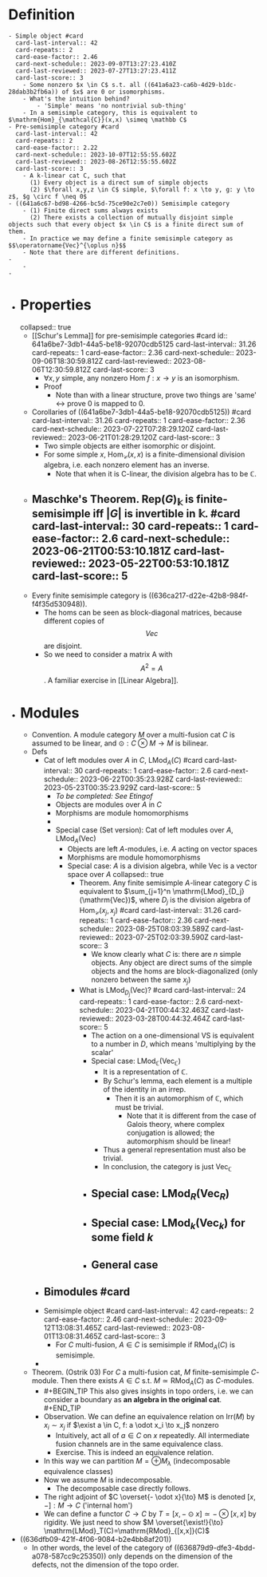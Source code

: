 # Definition
	- Simple object #card
	  card-last-interval:: 42
	  card-repeats:: 2
	  card-ease-factor:: 2.46
	  card-next-schedule:: 2023-09-07T13:27:23.410Z
	  card-last-reviewed:: 2023-07-27T13:27:23.411Z
	  card-last-score:: 3
		- Some nonzero $x \in C$ s.t. all ((641a6a23-ca6b-4d29-b1dc-28dab3b2fb6a)) of $x$ are 0 or isomorphisms.
		- What's the intuition behind?
			- 'Simple' means 'no nontrivial sub-thing'
		- In a semisimple category, this is equivalent to $\mathrm{Hom}_{\mathcal{C}}(x,x) \simeq \mathbb C$
	- Pre-semisimple category #card
	  card-last-interval:: 42
	  card-repeats:: 2
	  card-ease-factor:: 2.22
	  card-next-schedule:: 2023-10-07T12:55:55.602Z
	  card-last-reviewed:: 2023-08-26T12:55:55.602Z
	  card-last-score:: 3
		- A k-linear cat C, such that 
		  (1) Every object is a direct sum of simple objects
		  (2) $\forall x,y,z \in C$ simple, $\forall f: x \to y, g: y \to z$, $g \circ f \neq 0$
	- ((641a6c67-bd98-4266-bc5d-75ce90e2c7e0)) Semisimple category
		- (1) Finite direct sums always exists
		  (2) There exists a collection of mutually disjoint simple objects such that every object $x \in C$ is a finite direct sum of them.
		- In practice we may define a finite semisimple category as $$\operatorname{Vec}^{\oplus n}$$
		- Note that there are different definitions.
	-
		-
	-
- # Properties
  collapsed:: true
	- [[Schur's Lemma]] for pre-semisimple categories #card
	  id:: 641a6be7-3db1-44a5-be18-92070cdb5125
	  card-last-interval:: 31.26
	  card-repeats:: 1
	  card-ease-factor:: 2.36
	  card-next-schedule:: 2023-09-06T18:30:59.812Z
	  card-last-reviewed:: 2023-08-06T12:30:59.812Z
	  card-last-score:: 3
		- $\forall x,y$ simple, any nonzero Hom $f:x \to y$ is an isomorphism.
		- Proof
			- Note than with a linear structure, prove two things are 'same' <-> prove 0 is mapped to 0.
	- Corollaries of ((641a6be7-3db1-44a5-be18-92070cdb5125)) #card
	  card-last-interval:: 31.26
	  card-repeats:: 1
	  card-ease-factor:: 2.36
	  card-next-schedule:: 2023-07-22T07:28:29.120Z
	  card-last-reviewed:: 2023-06-21T01:28:29.120Z
	  card-last-score:: 3
		- Two simple objects are either isomorphic or disjoint.
		- For some simple $x$, $\mathrm{Hom}_{\mathcal{C}}(x,x)$ is a finite-dimensional division algebra, i.e. each nonzero element has an inverse.
			- Note that when it is C-linear, the division algebra has to be $\mathbb C$.
	- Maschke's Theorem. $\mathrm{Rep}(G)_\mathbb k$ is finite-semisimple iff $|G|$ is invertible in $\mathbb k$. #card
	  card-last-interval:: 30
	  card-repeats:: 1
	  card-ease-factor:: 2.6
	  card-next-schedule:: 2023-06-21T00:53:10.181Z
	  card-last-reviewed:: 2023-05-22T00:53:10.181Z
	  card-last-score:: 5
		-
	- Every finite semisimple category is ((636ca217-d22e-42b8-984f-f4f35d530948)).
		- The homs can be seen as block-diagonal matrices, because different copies of $$Vec$$ are disjoint.
		- So we need to consider a matrix A with $$A^2=A$$.
		  A familiar exercise in [[Linear Algebra]].
- # Modules
	- Convention. A module category $M$ over a multi-fusion cat $C$ is assumed to be linear, and $\odot: C \otimes M \to M$ is bilinear.
	- Defs
		- Cat of left modules over $A$ in $C$, $\mathrm{LMod}_A(C)$  #card
		  card-last-interval:: 30
		  card-repeats:: 1
		  card-ease-factor:: 2.6
		  card-next-schedule:: 2023-06-22T00:35:23.928Z
		  card-last-reviewed:: 2023-05-23T00:35:23.929Z
		  card-last-score:: 5
			- *To be completed: See Etingof*
			- Objects are modules over $A$ in $C$
			- Morphisms are module homomorphisms
			-
			- Special case (Set version): Cat of left modules over $A$, $\mathrm{LMod}_A(\mathrm{Vec})$
				- Objects are left $A$-modules, i.e. $A$ acting on vector spaces
				- Morphisms are module homomorphisms
				- Special case: $A$ is a division algebra, while $\mathrm{Vec}$ is a vector space over $A$
				  collapsed:: true
					- Theorem. Any finite semisimple $A$-linear category $C$ is equivalent to $\sum_{j=1}^n \mathrm{LMod}_{D_j}(\mathrm{Vec})$, where $D_j$ is the division algebra of $\mathrm{Hom}_{\mathcal{C}}(x_j,x_j)$ #card
					  card-last-interval:: 31.26
					  card-repeats:: 1
					  card-ease-factor:: 2.36
					  card-next-schedule:: 2023-08-25T08:03:39.589Z
					  card-last-reviewed:: 2023-07-25T02:03:39.590Z
					  card-last-score:: 3
						- We know clearly what $C$ is: there are $n$ simple objects. Any object are direct sums of the simple objects and the homs are block-diagonalized (only nonzero between the same $x_j$)
					- What is $\mathrm{LMod}_{D_j}(\mathrm{Vec})$? #card
					  card-last-interval:: 24
					  card-repeats:: 1
					  card-ease-factor:: 2.6
					  card-next-schedule:: 2023-04-21T00:44:32.463Z
					  card-last-reviewed:: 2023-03-28T00:44:32.464Z
					  card-last-score:: 5
						- The action on a one-dimensional VS is equivalent to a number in $D$, which means 'multiplying by the scalar'
						- Special case: $\mathrm{LMod}_\mathbb C(\mathrm{Vec}_\mathbb C )$
							- It is a representation of $\mathbb C$.
							- By Schur's lemma, each element is a multiple of the identity in an irrep.
								- Then it is an automorphism of $\mathbb C$, which must be trivial.
									- Note that it is different from the case of Galois theory, where complex conjugation is allowed; the automorphism should be linear!
							- Thus a general representation must also be trivial.
							- In conclusion, the category is just $\mathrm{Vec}_\mathbb C$
						- Special case: $\mathrm{LMod}_R(\mathrm{Vec}_R )$
							-
						- Special case: $\mathrm{LMod}_k(\mathrm{Vec}_k )$ for some field $k$
							-
						- General case
							-
		- Bimodules #card
			-
		- Semisimple object #card
		  card-last-interval:: 42
		  card-repeats:: 2
		  card-ease-factor:: 2.46
		  card-next-schedule:: 2023-09-12T13:08:31.465Z
		  card-last-reviewed:: 2023-08-01T13:08:31.465Z
		  card-last-score:: 3
			- For $C$ multi-fusion, $A \in C$ is semisimple if $\mathrm{RMod}_A(C)$ is semisimple.
		-
	- Theorem. (Ostrik 03) For $C$ a multi-fusion cat, $M$ finite-semisimple $C$-module.
	  Then there exists $A \in C$ s.t. $M \simeq \mathrm{RMod}_A(C)$ as $C$-modules.
		- #+BEGIN_TIP
		  This also gives insights in topo orders, i.e. we can consider a boundary as **an algebra in the original cat**.
		  #+END_TIP
		- Observation. We can define an equivalence relation on $\mathrm{Irr}(M)$ by $x_i \sim x_j$ if $\exist a \in C, f: a \odot x_i \to x_j$ nonzero
			- Intuitively, act all of $a \in C$ on $x$ repeatedly. All intermediate fusion channels are in the same equivalence class.
			- Exercise. This is indeed an equivalence relation.
		- In this way we can partition $M = \oplus M_\lambda$ (indecomposable equivalence classes)
		- Now we assume $M$ is indecomposable.
			- The decomposable case directly follows.
		- The right adjoint of $C \overset{- \odot x}{\to} M$ is denoted $[x,-]: M \to C$ ('internal hom')
		- We can define a functor $C \to C$ by $T=[x,- \odot x]\simeq - \otimes [x,x]$ by rigidity.
		  We just need to show $M \overset{\exist!}{\to} \mathrm{LMod}_T(C)=\mathrm{RMod}_{[x,x]}(C)$
- ((636dfb09-421f-4f06-9084-b2e4bb8af201))
	- In other words, the level of the category of ((636879d9-dfe3-4bdd-a078-587cc9c25350)) only depends on the dimension of the defects, not the dimension of the topo order.